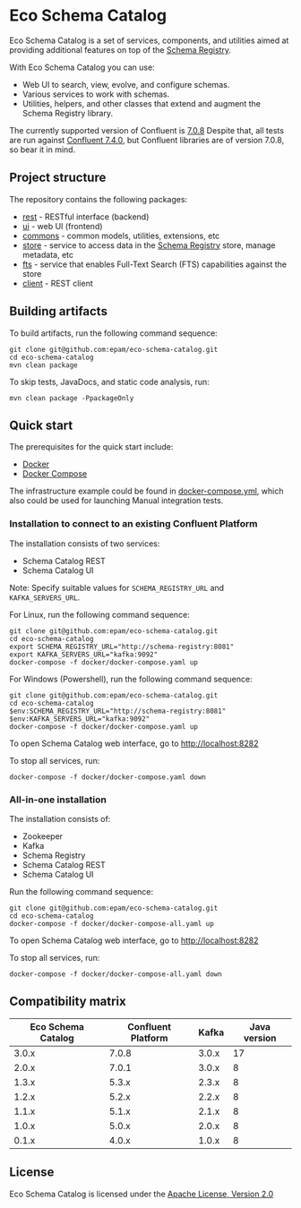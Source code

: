 # Eco Schema Catalog

Eco Schema Catalog is a set of services, components, and utilities aimed at providing additional features on top of
the [Schema Registry](https://docs.confluent.io/platform/current/schema-registry/index.html).

With Eco Schema Catalog you can use:

* Web UI to search, view, evolve, and configure schemas.
* Various services to work with schemas.
* Utilities, helpers, and other classes that extend and augment the Schema Registry library.

The currently supported version of Confluent
is [7.0.8](https://docs.confluent.io/platform/7.0.8/schema-registry/index.html)
Despite that, all tests are run
against [Confluent 7.4.0](https://docs.confluent.io/platform/7.4.0/schema-registry/index.html),
but Confluent libraries are of version 7.0.8, so bear it in mind.

## Project structure

The repository contains the following packages:

* [rest](/rest) - RESTful interface (backend)
* [ui](/ui) - web UI (frontend)
* [commons](/commons) - common models, utilities, extensions, etc
* [store](/store) - service to access data in
  the [Schema Registry](https://docs.confluent.io/platform/current/schema-registry/index.html) store, manage metadata,
  etc
* [fts](/fts) - service that enables Full-Text Search (FTS) capabilities against the store
* [client](/client) - REST client

## Building artifacts

To build artifacts, run the following command sequence:

```
git clone git@github.com:epam/eco-schema-catalog.git
cd eco-schema-catalog
mvn clean package
```

To skip tests, JavaDocs, and static code analysis, run:

```
mvn clean package -PpackageOnly
```

## Quick start

The prerequisites for the quick start include:

* [Docker](https://www.docker.com/get-started)
* [Docker Compose](https://docs.docker.com/compose/install/)

The infrastructure example could be found in [docker-compose.yml](../docker-compose.yml), which also could be used for
launching Manual integration tests.

### Installation to connect to an existing Confluent Platform

The installation consists of two services:

* Schema Catalog REST
* Schema Catalog UI

Note: Specify suitable values for  `SCHEMA_REGISTRY_URL` and `KAFKA_SERVERS_URL`.

For Linux, run the following command sequence:

```
git clone git@github.com:epam/eco-schema-catalog.git
cd eco-schema-catalog
export SCHEMA_REGISTRY_URL="http://schema-registry:8081"
export KAFKA_SERVERS_URL="kafka:9092"
docker-compose -f docker/docker-compose.yaml up
```

For Windows (Powershell), run the following command sequence:

```
git clone git@github.com:epam/eco-schema-catalog.git
cd eco-schema-catalog
$env:SCHEMA_REGISTRY_URL="http://schema-registry:8081"
$env:KAFKA_SERVERS_URL="kafka:9092"
docker-compose -f docker/docker-compose.yaml up
```

To open Schema Catalog web interface, go to [http://localhost:8282](http://localhost:8282)

To stop all services, run:

```
docker-compose -f docker/docker-compose.yaml down
```

### All-in-one installation

The installation consists of:

* Zookeeper
* Kafka
* Schema Registry
* Schema Catalog REST
* Schema Catalog UI

Run the following command sequence:

```
git clone git@github.com:epam/eco-schema-catalog.git
cd eco-schema-catalog
docker-compose -f docker/docker-compose-all.yaml up
```

To open Schema Catalog web interface, go to [http://localhost:8282](http://localhost:8282)

To stop all services, run:

```
docker-compose -f docker/docker-compose-all.yaml down
```

## Compatibility matrix

 Eco Schema Catalog | Confluent Platform | Kafka | Java version 
--------------------|--------------------|-------|--------------
 3.0.x              | 7.0.8              | 3.0.x | 17           
 2.0.x              | 7.0.1              | 3.0.x | 8            
 1.3.x              | 5.3.x              | 2.3.x | 8            
 1.2.x              | 5.2.x              | 2.2.x | 8            
 1.1.x              | 5.1.x              | 2.1.x | 8            
 1.0.x              | 5.0.x              | 2.0.x | 8            
 0.1.x              | 4.0.x              | 1.0.x | 8            

## License

Eco Schema Catalog is licensed under the [Apache License, Version 2.0](https://www.apache.org/licenses/LICENSE-2.0)
